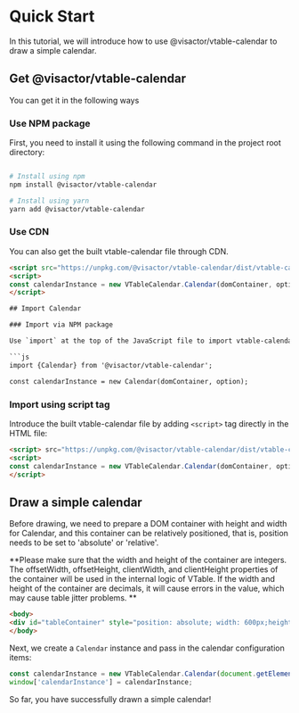 # Quick Start

In this tutorial, we will introduce how to use @visactor/vtable-calendar to draw a simple calendar.

## Get @visactor/vtable-calendar

You can get it in the following ways

### Use NPM package

First, you need to install it using the following command in the project root directory:

```sh

# Install using npm
npm install @visactor/vtable-calendar

# Install using yarn
yarn add @visactor/vtable-calendar
```

### Use CDN

You can also get the built vtable-calendar file through CDN.

```html
<script src="https://unpkg.com/@visactor/vtable-calendar/dist/vtable-calendar.min.js"></script>
<script>
const calendarInstance = new VTableCalendar.Calendar(domContainer, option);
</script>

## Import Calendar

### Import via NPM package

Use `import` at the top of the JavaScript file to import vtable-calendar:

```js
import {Calendar} from '@visactor/vtable-calendar';

const calendarInstance = new Calendar(domContainer, option);
```

### Import using script tag

Introduce the built vtable-calendar file by adding `<script>` tag directly in the HTML file:

```html
<script> src="https://unpkg.com/@visactor/vtable-calendar/dist/vtable-calendar.min.js"></script>
<script>
const calendarInstance = new VTableCalendar.Calendar(domContainer, option);
</script>
```

## Draw a simple calendar

Before drawing, we need to prepare a DOM container with height and width for Calendar, and this container can be relatively positioned, that is, position needs to be set to 'absolute' or 'relative'.

**Please make sure that the width and height of the container are integers. The offsetWidth, offsetHeight, clientWidth, and clientHeight properties of the container will be used in the internal logic of VTable. If the width and height of the container are decimals, it will cause errors in the value, which may cause table jitter problems. **
```html
<body>
<div id="tableContainer" style="position: absolute; width: 600px;height:400px;"></div>
</body>
```

Next, we create a `Calendar` instance and pass in the calendar configuration items:

```javascript livedemo template=vtable
const calendarInstance = new VTableCalendar.Calendar(document.getElementById(CONTAINER_ID));
window['calendarInstance'] = calendarInstance;
```

So far, you have successfully drawn a simple calendar!